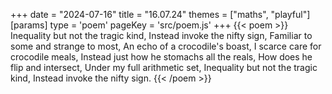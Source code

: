 +++
date = "2024-07-16"
title = "16.07.24"
themes = ["maths", "playful"]
[params]
  type = 'poem'
  pageKey = 'src/poem.js'
+++
{{< poem >}}
Inequality but not the tragic kind,
Instead invoke the nifty sign,
Familiar to some and strange to most,
An echo of a crocodile's boast,
I scarce care for crocodile meals,
Instead just how he stomachs all the reals,
How does he flip and intersect,
Under my full arithmetic set,
Inequality but not the tragic kind,
Instead invoke the nifty sign.
{{< /poem >}}